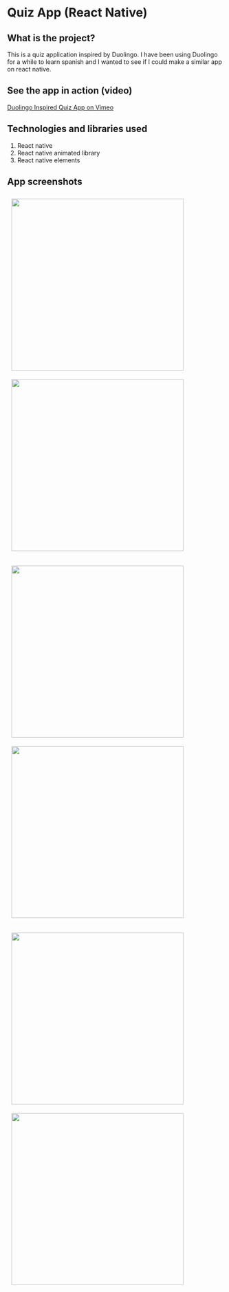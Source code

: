 # Quiz App (React Native)

## What is the project?

This is a quiz application inspired by Duolingo. I have been using Duolingo for a while to learn spanish and I wanted to see if I could make a similar app on react native.

## See the app in action (video)

[Duolingo Inspired Quiz App on Vimeo](https://vimeo.com/406382377)

## Technologies and libraries used

1. React native
2. React native animated library
3. React native elements

## App screenshots

<img src="https://user-images.githubusercontent.com/20585043/79029374-bedffe80-7bb1-11ea-81bd-718179a9a308.jpeg" width="400" style="margin:10px"> <img src="https://user-images.githubusercontent.com/20585043/79029388-d3bc9200-7bb1-11ea-94ad-ae26b0a32264.jpeg" width="400" style="margin:10px">

<img src="https://user-images.githubusercontent.com/20585043/79029410-eb941600-7bb1-11ea-80a5-dfa90668ebbd.jpeg" width="400" style="margin:10px"> <img src="https://user-images.githubusercontent.com/20585043/79029420-f9e23200-7bb1-11ea-8fff-8157b0ad5ad0.jpeg" width="400" style="margin:10px">

<img src="https://user-images.githubusercontent.com/20585043/79029437-09617b00-7bb2-11ea-897d-b7daa2444251.jpeg" width="400" style="margin:10px"> <img src="https://user-images.githubusercontent.com/20585043/79029457-1a11f100-7bb2-11ea-90cf-de5603f363a3.jpeg" width="400" style="margin:10px">

